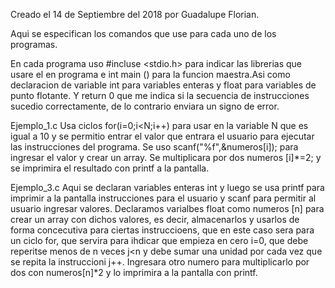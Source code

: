 Creado el 14 de Septiembre del 2018 por Guadalupe Florian.

Aqui se especifican los comandos que use para cada uno de los programas.

En cada programa uso #incluse <stdio.h> para indicar las librerias que usare el en programa e int main () para la funcion maestra.Asi como declaracion de variable int para variables enteras y float para variables de punto flotante. Y return 0 que me indica si la secuencia de instrucciones sucedio correctamente, de lo contrario enviara un signo de error.

Ejemplo_1.c Usa ciclos for(i=0;i<N;i++) para usar en la variable N que es igual a 10 y se permitio entrar el valor que entrara el usuario para ejecutar las instrucciones del programa. Se uso scanf("%f",&numeros[i]); para ingresar el valor y crear un array. Se multiplicara por dos numeros [i]*=2; y se imprimira el resultado con printf a la pantalla. 

Ejemplo_3.c Aqui se declaran variables enteras int y luego se usa printf para imprimir a la pantalla instrucciones para el usuario y scanf para permitir al usuario ingresar valores. Declaramos varialbes float como numeros [n] para crear un array con dichos valores, es decir, almacenarlos y usarlos de forma concecutiva para ciertas instruccioens, que en este caso sera para un ciclo for, que servira para ihdicar que empieza en cero i=0, que debe reperitse menos de n veces j<n y debe sumar una unidad por cada vez que se repita la instruccioni j++. Ingresara otro numero para multiplicarlo por dos con numeros[n]*2 y lo imprimira a la pantalla con printf.

